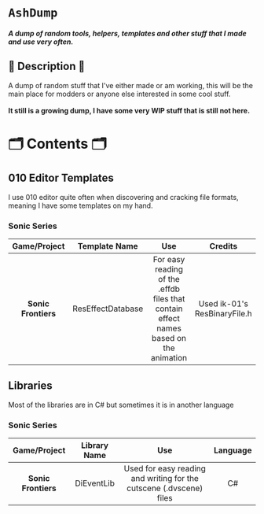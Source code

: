 # `AshDump`
**_A dump of random tools, helpers, templates and other stuff that I made and use very often._**

## 📜 Description 📜
A dump of random stuff that I've either made or am working, this will be the main place for modders or anyone else interested in some cool stuff.
</br>
</br>
**It still is a growing dump, I have some very WIP stuff that is still not here.**

# 🗂️ Contents 🗂️

## 010 Editor Templates
I use 010 editor quite often when discovering and cracking file formats, meaning I have some templates on my hand.
### Sonic Series
|                      Game/Project                       |   Template Name   | Use | Credits |
| :---------------------------------------------: | :------:| :------:| :------:|
|     **Sonic Frontiers**     | ResEffectDatabase | For easy reading of the .effdb files that contain effect names based on the animation | Used ik-01's ResBinaryFile.h |

## Libraries
Most of the libraries are in C# but sometimes it is in another language
### Sonic Series
|                      Game/Project                       |   Library Name   | Use | Language |
| :---------------------------------------------: | :------:| :------:| :------:|
|     **Sonic Frontiers**     | DiEventLib | Used for easy reading and writing for the cutscene (.dvscene) files | C# |
